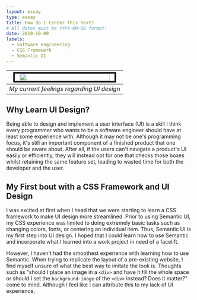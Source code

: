 ```yaml
---
layout: essay
type: essay
title: How do I Center this Text?
# All dates must be YYYY-MM-DD format!
date: 2019-10-09
labels:
  - Software Engineering
  - CSS Framework
  - Semantic UI
---
```


| <img src="https://i.redd.it/bptzx7ur4uj11.jpg" style="align: center; width: 90%; border: 4px solid black;"> | 
|:--:| 
| *My current feelings regarding UI design* |


## Why Learn UI Design?
Being able to design and implement a user interface (UI) is a skill I think every programmer who wants to be a software engineer should have at least some experience with. Although it may not be one's programming focus, it's still an important component of a finished product that one should be aware about. After all, if the users can't navigate a product's UI easily or efficiently, they will instead opt for one that checks those boxes whilst retaining the same feature set, leading to wasted time for both the developer and the user. 

## My First bout with a CSS Framework and UI Design
I was excited at first when I head that we were starting to learn a CSS framework to make UI design more streamlined. Prior to using Semantic UI, my CSS experience was limited to doing extremely basic tasks such as changing colors, fonts, or centering an individual item. Thus, Semantic UI is my first step into UI design. I hoped that I could learn how to use Semantic and incorporate what I learned into a work project in need of a facelift. 

However, I haven't had the smoothest experience with learning how to use Semantic. When trying to replicate the layout of a pre-existing website, I find myself unsure of what the best way to imitate the look is. Thoughts such as "should I place an image in a `<div>` and have it fill the whole space or should I set the `background-image` of the `<div>` instead? Does it matter?" come to mind. Although I feel like I can attribute this to my lack of UI experience, 